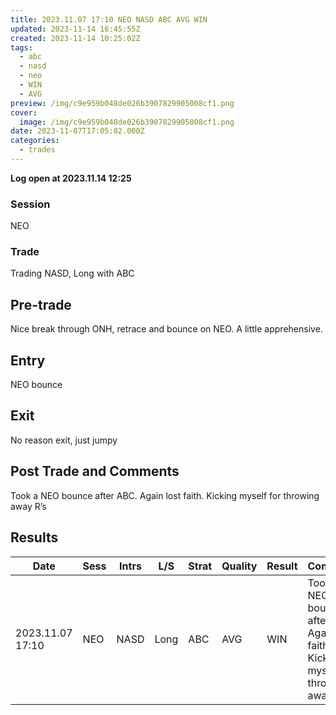 ```yaml
---
title: 2023.11.07 17:10 NEO NASD ABC AVG WIN
updated: 2023-11-14 16:45:55Z
created: 2023-11-14 10:25:02Z
tags:
  - abc
  - nasd
  - neo
  - WIN
  - AVG
preview: /img/c9e959b048de026b3907829905008cf1.png
cover:
  image: /img/c9e959b048de026b3907829905008cf1.png
date: 2023-11-07T17:05:02.000Z
categories:
  - trades
---
```



**Log open at 2023.11.14 12:25**
### Session
NEO
### Trade
Trading NASD, Long with ABC
## Pre-trade
Nice break through ONH, retrace and bounce on NEO. A little apprehensive.
## Entry
NEO bounce
## Exit
No reason exit, just jumpy
## Post Trade and Comments
Took a NEO bounce after ABC. Again lost faith. Kicking myself for throwing away R’s
## Results


| Date | Sess | Intrs | L/S | Strat | Quality | Result | Comments | URL  | R | Risk% |
|--|--|--|--|--|--|--|--|--|--|--|
| 2023.11.07 17:10 | NEO | NASD | Long | ABC |AVG | WIN | Took a NEO bounce after ABC. Again lost faith. Kicking myself for throwing away R’s | https://www.mql5.com/en/charts/18493578/us100-cash-m1-ftmo-s-r | 1.35 | 0.5 |